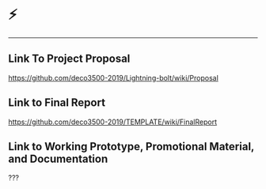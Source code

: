 # ⚡
***
## Link To Project Proposal
https://github.com/deco3500-2019/Lightning-bolt/wiki/Proposal

## Link to Final Report
https://github.com/deco3500-2019/TEMPLATE/wiki/FinalReport

## Link to Working Prototype, Promotional Material, and Documentation  
???
